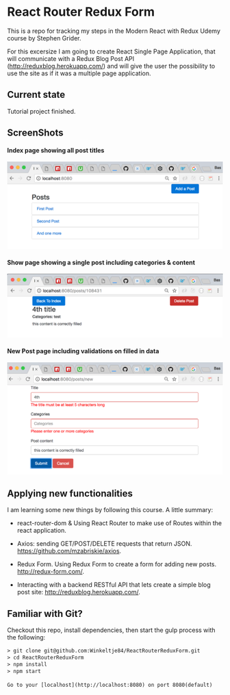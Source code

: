 # React Router Redux Form

This is a repo for tracking my steps in the Modern React with Redux Udemy course by Stephen Grider.

For this excersize I am going to create React Single Page Application, that will communicate with a Redux Blog Post API (http://reduxblog.herokuapp.com/) and will give the user the possibility to use the site as if it was a multiple page application.


## Current state
Tutorial project finished.


## ScreenShots
#### Index page showing all post titles
![Screenshot](https://github.com/Winkeltje84/ReactRouterReduxForm/blob/master/src/images/screen_shot_index.png)

#### Show page showing a single post including categories & content
![Screenshot](https://github.com/Winkeltje84/ReactRouterReduxForm/blob/master/src/images/screen_shot_show_post.png)

#### New Post page including validations on filled in data
![Screenshot](https://github.com/Winkeltje84/ReactRouterReduxForm/blob/master/src/images/screen_shot_new_post.png)


## Applying new functionalities
I am learning some new things by following this course. A little summary:

- react-router-dom <BrowserRouter> & <Route />
Using React Router to make use of Routes within the react application.

- Axios: sending GET/POST/DELETE requests that return JSON.
https://github.com/mzabriskie/axios.

- Redux Form.
Using Redux Form to create a form for adding new posts.
http://redux-form.com/.


- Interacting with a backend RESTful API that lets create a simple blog post site:
http://reduxblog.herokuapp.com/.


## Familiar with Git?
Checkout this repo, install dependencies, then start the gulp process with the following:
```
> git clone git@github.com:Winkeltje84/ReactRouterReduxForm.git
> cd ReactRouterReduxForm
> npm install
> npm start

Go to your [localhost](http://localhost:8080) on port 8080(default)
```
